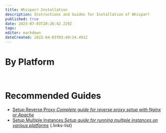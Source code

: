 ```yaml
---
title: Whisparr Installation
description: Instructions and Guides for Installation of Whisparr
published: true
date: 2023-07-03T20:26:42.229Z
tags: 
editor: markdown
dateCreated: 2022-04-03T03:49:24.491Z
---
```


# By Platform
[<i class="fab fa-windows" style="font-size: 3em;"></i>](/whisparr/installation/windows)&nbsp;&nbsp;&nbsp;&nbsp;[<i class="fab fa-linux" style="font-size: 3em;"></i>](/whisparr/installation/linux)&nbsp;&nbsp;&nbsp;&nbsp;[<i class="fab fa-apple" style="font-size: 3em;"></i>](/whisparr/installation/macos)&nbsp;&nbsp;&nbsp;&nbsp;[<i class="fab fa-freebsd" style="font-size: 3em;"></i>](/whisparr/installation/freebsd)&nbsp;&nbsp;&nbsp;&nbsp;[<i class="fab fa-docker" style="font-size: 3em;"></i>](/whisparr/installation/docker)

# Recommended Guides
- [Setup Reverse Proxy *Complete guide for reverse proxy setup with Nginx or Apache*](/whisparr/installation/reverse-proxy)
- [Setup Multiple Instances *Setup guide for running multiple instances on various platforms*](/whisparr/installation/multiple-instances)
{.links-list}
